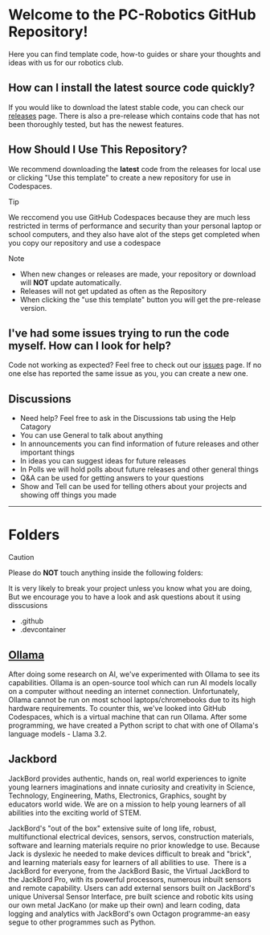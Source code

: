 # Welcome to the PC-Robotics GitHub Repository!
Here you can find template code, how-to guides or share your thoughts and ideas with us for our robotics club.

## How can I install the latest source code quickly?
If you would like to download the latest stable code, you can check our [releases](https://github.com/ArthurB26/PC-robotics/releases) page. There is also a pre-release which contains code that has not been thoroughly tested, but has the newest features.

## How Should I Use This Repository?
We recommend downloading the **latest** code from the releases for local use or clicking "Use this template" to create a new repository for use in Codespaces. 

> [!TIP]
> We reccomend you use GitHub Codespaces because they are much less restricted in terms of performance and security than your personal laptop or school computers, and they also have alot of the steps get completed when you copy our repository and use a codespace

> [!NOTE]
> - When new changes or releases are made, your repository or download will **NOT** update automatically.  
> - Releases will not get updated as often as the Repository  
> - When clicking the "use this template" button you will get the pre-release version.

## I've had some issues trying to run the code myself. How can I look for help?
Code not working as expected? Feel free to check out our [issues](https://github.com/ArthurB26/PC-robotics/issues) page. If no one else has reported the same issue as you, you can create a new one.

## Discussions

- Need help? Feel free to ask in the Discussions tab using the Help Catagory
- You can use General to talk about anything
- In announcements you can find information of future releases and other important things
- In ideas you can suggest ideas for future releases
- In Polls we will hold polls about future releases and other general things
- Q&A can be used for getting answers to your questions
- Show and Tell can be used for telling others about your projects and showing off things you made
---

# Folders
> [!CAUTION]
> Please do **NOT** touch anything inside the following folders:
> 
> It is very likely to break your project unless you know what you are doing, But we encourage you to have a look and ask questions about it using disscusions
> - .github
> - .devcontainer

## [Ollama](https://github.com/ArthurB26/PC-robotics/tree/main/Ollama)
After doing some research on AI, we've experimented with Ollama to see its capabilities. Ollama is an open-source tool which can run AI models locally on a computer without needing an internet connection. Unfortunately, Ollama cannot be run on most school laptops/chromebooks due to its high hardware requirements. To counter this, we've looked into GitHub Codespaces, which is a virtual machine that can run Ollama. After some programming, we have created a Python script to chat with one of Ollama's language models - Llama 3.2.

## Jackbord
JackBord provides authentic, hands on, real world experiences to ignite young learners imaginations and innate curiosity and creativity in Science, Technology, Engineering, Maths, Electronics, Graphics, sought by educators world wide. We are on a mission to help young learners of all abilities into the exciting world of STEM.
 
JackBord's "out of the box" extensive suite of long life, robust, multifunctional electrical devices, sensors, servos, construction materials, software and learning materials require no prior knowledge to use. 
Because Jack is dyslexic he needed to make devices difficult to break and "brick",  and learning materials easy for learners of all abilities to use.
​
There is a JackBord for everyone, from the JackBord Basic, the Virtual JackBord to the JackBord Pro, with its powerful processors, numerous inbuilt sensors and remote capability.
Users can add external sensors built on JackBord's unique Universal Sensor Interface, pre built science and robotic kits using our own metal JacKano (or make up their own) and learn coding, data logging and analytics with JackBord's own Octagon programme-an easy segue to other programmes such as Python. 
